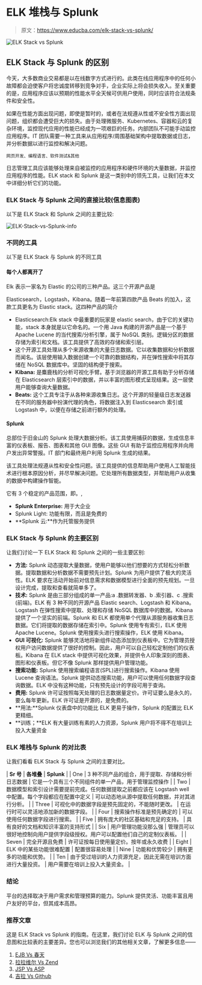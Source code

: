 # ELK 堆栈与 Splunk

> 原文：<https://www.educba.com/elk-stack-vs-splunk/>

![ELK Stack vs Splunk](img/0a79db80cd9ad170772beb2b8a6e0fcf.png)



## ELK Stack 与 Splunk 的区别

今天，大多数商业交易都是以在线数字方式进行的。此类在线应用程序中的任何小故障都会迫使客户将忠诚度转移到竞争对手，企业实际上将会损失收入。至关重要的是，应用程序应该以预期的性能水平全天候可供用户使用，同时应该符合法规条件和安全性。

如果在性能方面出现问题，即使是暂时的，或者在法规遵从性或不安全性方面出现问题，组织都会遭受巨大的损失。由于处理微服务、Kubernetes、容器和云的复杂环境，监控现代应用的性能已经成为一项艰巨的任务。内部团队不可能手动监控应用程序。IT 团队需要一种工具来从应用程序/周围基础架构中提取数据或日志，并分析数据以进行监控和解决问题。

<small>网页开发、编程语言、软件测试&其他</small>

日志管理工具应该能够处理来自被监控的应用程序和硬件环境的大量数据，并监控应用程序的性能。ELK stack 和 Splunk 是这一类别中的领先工具，让我们在本文中详细分析它们的功能。

### ELK Stack 与 Splunk 之间的直接比较(信息图表)

以下是 ELK Stack 和 Splunk 之间的主要比较:

![ELK-Stack-vs-Splunk-info](img/7148ee13b37a0d2e7d811fa7186aa405.png)



### 不同的工具

以下是 ELK Stack 与 Splunk 的不同工具

#### 每个人都离开了

Elk 表示一家名为 Elastic 的公司的三种产品。这三个开源产品是

Elasticsearch，Logstash，Kibana。随着一年前第四款产品 Beats 的加入，这款工具更名为 Elastic stack。这四种产品的简介

*   Elasticsearch:Elk stack 中最重要的玩家是 elastic search，由于它的关键功能，stack 本身就是以它命名的。一个用 Java 构建的开源产品是一个基于 Apache Lucene 的当代搜索/分析引擎，属于 NoSQL 类别。逻辑分区的数据存储为索引和文档。该工具提供了高效的存储和索引层。
*   这个开源工具处理从多个来源收集的大量日志数据。它以收集数据和分析数据而闻名。该层使用输入数据创建一个可靠的数据结构，并在弹性搜索中将其存储在 NoSQL 数据库中。坚固的结构便于搜索。
*   **Kibana:** 是麋鹿栈的分析可视化手臂。基于浏览器的开源工具有助于分析存储在 Elasticsearch 层索引中的数据，并以丰富的图形模式呈现结果。这一层使用户能够查询大量数据。
*   **Beats:** 这个工具专注于从各种来源收集日志。这个开源的轻量级日志发送器在不同的服务器中扮演代理的角色，将数据注入到 Elasticsearch 索引或 Logstash 中，以便在存储之前进行额外的处理。

#### Splunk

总部位于旧金山的 Splunk 处理大数据分析。该工具使用捕获的数据，生成信息丰富的仪表板、报告、图表和其他 GUI 图像。这些 GUI 有助于监控应用程序并向用户发出异常警报。IT 部门和最终用户利用 Splunk 生成的结果。

该工具处理法规遵从性和安全性问题。该工具提供的信息帮助用户使用人工智能技术进行根本原因分析，并尽早解决问题。它处理所有数据类型，并帮助用户从收集的数据中构建操作智能。

它有 3 个稳定的产品范围，即。,

*   **Splunk Enterprise:** 用于大企业
*   Splunk Light: 功能有限，而且是免费的
*   **Splunk 云:**作为托管服务提供

### ELK Stack 与 Splunk 的主要区别

让我们讨论一下 ELK Stack 和 Splunk 之间的一些主要区别:

*   **方法:** Splunk 动态提取大量数据，使用户能够以他们想要的方式轻松分析数据。提取数据和分析数据不需要预先计划。Splunk 为用户提供了极大的灵活性。ELK 要求在活动开始前对信息需求和数据模型进行全面的预先规划。一旦设计完成，提取和查看就简单多了。
*   **技术:** Splunk 是由三部分组成的单一产品:a .数据转发器、b .索引器、c .搜索(前端)。ELK 有 3 种不同的开源产品 Elastic search、Logstash 和 Kibana。Logstash 在弹性搜索中提取、处理和存储 NoSQL 数据库中的数据。Kibana 提供了一个坚实的前端。Splunk 和 ELK 都使用单个代理从源服务器收集日志数据。它们将提取的数据存储在索引中。Splunk 使用专有索引，ELK 使用 Apache Lucene。Splunk 使用搜索头进行搜索操作，ELK 使用 Kibana。
*   **GUI 可视化:** Splunk 能够灵活地将新组件动态添加到仪表板中。它为管理员授权用户访问数据提供了很好的控制。因此，用户可以自己轻松定制他们的仪表板。Kibana 在 ELK stack 中提供可视化效果，并提供令人印象深刻的图表、图形和仪表板。但它不像 Splunk 那样提供用户管理功能。
*   **搜索功能:** Splunk 使用搜索编程语言(SPL)进行搜索操作。Kibana 使用 Lucene 查询语法。Splunk 提供动态搜索功能，用户可以使用任何数据字段查询数据。ELK 中没有这种功能，只有预先设计的字段可用于查询。
*   **费用:** Splunk 许可证按照每天处理的日志数据量定价。许可证要么是永久的，要么每年更新。ELK 许可证是开源的，是免费的。
*   **用法:**Splunk 仪表盘中的功能比 ELK 更易于操作，Splunk 的配置比 ELK 更精细。
*   **训练；**ELK 有大量训练有素的人力资源，Splunk 用户将不得不在培训上投入大量资金

### ELK 堆栈与 Splunk 的对比表

让我们看看 ELK Stack 与 Splunk 之间的主要对比。

| **Sr 号** | **各堆叠** | **Splunk** |
| One | 3 种不同产品的组合，用于提取、存储和分析日志数据 | 它是一个具有三个不同组件的单一产品，用于管理监控操作 |
| Two | 数据模型和索引设计需要提前完成。任何数据提取之前都应该在 Logstash well 中配置。每个字段都应在配置中定义 | 可以动态地从源中提取任何数据，并对其进行分析。 |
| Three | 可视化中的数据字段是预先固定的，不能随时更改。 | 在运行时可以灵活地添加新的数据字段。 |
| Four | 搜索操作标准是预先确定的 | 可以使用任何数据字段进行搜索。 |
| Five | 拥有庞大的社区基础和充足的支持。 | 具有良好的文档和知识丰富的支持形式 |
| Six | 用户管理功能没那么强 | 管理员可以很好地控制向用户提供字段级授权。用户可以配置他们自己的定制仪表板。 |
| Seven | 完全开源且免费 | 许可证按每日使用量定价。按年或永久收费 |
| Eight | ELK 中的某些功能很难配置 | 配置很容易处理 |
| Nine | 功能和优势较少 | 拥有更多的功能和优势。 |
| Ten | 由于受过培训的人力资源充足，因此无需在培训方面进行大量投资。 | 用户需要在培训上投入大量资金。 |

### 结论

平台的选择取决于用户需求和管理预算的能力。Splunk 提供灵活、功能丰富且用户友好的平台，但其成本高昂。

### 推荐文章

这是 ELK Stack vs Splunk 的指南。在这里，我们讨论 ELK 与 Splunk 之间的信息图和比较表的主要差异。您也可以浏览我们的其他相关文章，了解更多信息——

1.  [EJB Vs 春天](https://www.educba.com/ejb-vs-spring/?source=leftnav)
2.  [拉拉维尔 Vs Zend](https://www.educba.com/laravel-vs-zend/?source=leftnav)
3.  [JSP Vs ASP](https://www.educba.com/jsp-vs-asp/?source=leftnav)
4.  [吉拉 Vs Github](https://www.educba.com/jira-vs-github/?source=leftnav)





